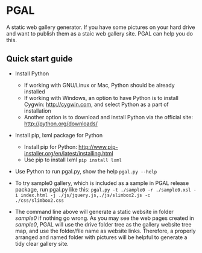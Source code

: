 PGAL
====
A static web gallery generator.
If you have some pictures on your hard drive and want to publish them as a staic web gallery site. PGAL can help you do this. 

Quick start guide
-----

 - Install Python
     - If working with GNU/Linux or Mac, Python should be already installed
     - If working with Windows, an option to have Python is to install Cygwin: http://cygwin.com, and select Python as a part of installation
     - Another option is to download and install Python via the official site: http://python.org/downloads/
 - Install pip, lxml package for Python
     - Install pip for Python: http://www.pip-installer.org/en/latest/installing.html
     - Use pip to install lxml
     ```pip install lxml```
 - Use Python to run pgal.py, show the help
    ```pgal.py --help```
 - To try sample0 gallery, which is included as a sample in PGAL release package, run pgal.py like this:
    ```pgal.py -t ./sample0 -r ./sample0.xsl -i index.html -j ./js/jquery.js,./js/slimbox2.js -c ./css/slimbox2.css```

 - The command line above will generate a static website in folder *sample0* if nothing go wrong. As you may see the web pages created in *sample0*, PGAL will use the drive folder tree as the gallery website tree map, and use the folder/file name as website links. Therefore, a properly arranged and named folder with pictures will be helpful to generate a tidy clear gallery site. 
